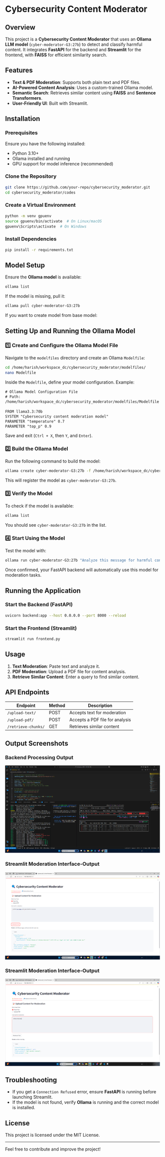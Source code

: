# Cybersecurity Content Moderator

## Overview
This project is a **Cybersecurity Content Moderator** that uses an **Ollama LLM model** (`cyber-moderator-G3:27b`) to detect and classify harmful content. It integrates **FastAPI** for the backend and **Streamlit** for the frontend, with **FAISS** for efficient similarity search.

## Features
- **Text & PDF Moderation**: Supports both plain text and PDF files.
- **AI-Powered Content Analysis**: Uses a custom-trained Ollama model.
- **Semantic Search**: Retrieves similar content using **FAISS** and **Sentence Transformers**.
- **User-Friendly UI**: Built with Streamlit.

## Installation

### Prerequisites
Ensure you have the following installed:
- Python 3.10+
- Ollama installed and running
- GPU support for model inference (recommended)

### Clone the Repository
```bash
git clone https://github.com/your-repo/cybersecurity_moderator.git
cd cybersecurity_moderator/codes
```

### Create a Virtual Environment
```bash
python -m venv gpuenv
source gpuenv/bin/activate  # On Linux/macOS
gpuenv\Scripts\activate  # On Windows
```

### Install Dependencies
```bash
pip install -r requirements.txt
```

## Model Setup
Ensure the **Ollama model** is available:
```bash
ollama list
```
If the model is missing, pull it:
```bash
ollama pull cyber-moderator-G3:27b
```
If you want to create model from base model:
## Setting Up and Running the Ollama Model

### 1️⃣ Create and Configure the Ollama Model File

Navigate to the `modelfiles` directory and create an Ollama `Modelfile`:

```bash
cd /home/harish/workspace_dc/cybersecurity_moderator/modelfiles/
nano Modelfile
```

Inside the `Modelfile`, define your model configuration. Example:

```plaintext
# Ollama Model Configuration File
# Path: /home/harish/workspace_dc/cybersecurity_moderator/modelfiles/Modelfile

FROM llama3.3:70b
SYSTEM "Cybersecurity content moderation model"
PARAMETER "temperature" 0.7
PARAMETER "top_p" 0.9
```

Save and exit (`Ctrl + X`, then `Y`, and `Enter`).

### 2️⃣ Build the Ollama Model

Run the following command to build the model:

```bash
ollama create cyber-moderator-G3:27b -f /home/harish/workspace_dc/cybersecurity_moderator/modelfiles/Modelfile
```

This will register the model as `cyber-moderator-G3:27b`.

### 3️⃣ Verify the Model

To check if the model is available:

```bash
ollama list
```

You should see `cyber-moderator-G3:27b` in the list.

### 4️⃣ Start Using the Model

Test the model with:

```bash
ollama run cyber-moderator-G3:27b "Analyze this message for harmful content."
```

Once confirmed, your FastAPI backend will automatically use this model for moderation tasks.


## Running the Application

### Start the Backend (FastAPI)
```bash
uvicorn backend:app --host 0.0.0.0 --port 8000 --reload
```

### Start the Frontend (Streamlit)
```bash
streamlit run frontend.py
```

## Usage
1. **Text Moderation**: Paste text and analyze it.
2. **PDF Moderation**: Upload a PDF file for content analysis.
3. **Retrieve Similar Content**: Enter a query to find similar content.

## API Endpoints
| Endpoint         | Method | Description |
|-----------------|--------|-------------|
| `/upload-text/` | POST   | Accepts text for moderation |
| `/upload-pdf/`  | POST   | Accepts a PDF file for analysis |
| `/retrieve-chunks/` | GET | Retrieves similar content |

## Output Screenshots

### Backend Processing Output
![Backend Running](op_img/code.png)

### Streamlit Moderation Interface-Output
![Streamlit UI Output](op_img/site-streamlit-out.png)

### Streamlit Moderation Interface-Output
![Streamlit UI Output](op_img/site-streamlit.png)

## Troubleshooting
- If you get a `Connection Refused` error, ensure **FastAPI** is running before launching Streamlit.
- If the model is not found, verify **Ollama** is running and the correct model is installed.

## License
This project is licensed under the MIT License.

---
Feel free to contribute and improve the project!